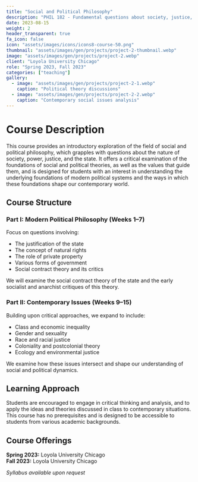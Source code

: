 ```yaml
---
title: "Social and Political Philosophy"
description: "PHIL 182 - Fundamental questions about society, justice, and political authority"
date: 2023-08-15
weight: 2
header_transparent: true
fa_icon: false
icon: "assets/images/icons/icons8-course-50.png"
thumbnail: "assets/images/gen/projects/project-2-thumbnail.webp"
image: "assets/images/gen/projects/project-2.webp"
client: "Loyola University Chicago"
role: "Spring 2023, Fall 2023"
categories: ["teaching"]
gallery:
  - image: "assets/images/gen/projects/project-2-1.webp"
    caption: "Political theory discussions"
  - image: "assets/images/gen/projects/project-2-2.webp"
    caption: "Contemporary social issues analysis"
---
```


# Course Description

This course provides an introductory exploration of the field of social and political philosophy, which grapples with questions about the nature of society, power, justice, and the state. It offers a critical examination of the foundations of social and political theories, as well as the values that guide them, and is designed for students with an interest in understanding the underlying foundations of modern political systems and the ways in which these foundations shape our contemporary world.

## Course Structure

### Part I: Modern Political Philosophy (Weeks 1–7)
Focus on questions involving:
- The justification of the state
- The concept of natural rights
- The role of private property
- Various forms of government
- Social contract theory and its critics

We will examine the social contract theory of the state and the early socialist and anarchist critiques of this theory.

### Part II: Contemporary Issues (Weeks 9–15)
Building upon critical approaches, we expand to include:
- Class and economic inequality
- Gender and sexuality
- Race and racial justice
- Coloniality and postcolonial theory
- Ecology and environmental justice

We examine how these issues intersect and shape our understanding of social and political dynamics.

## Learning Approach

Students are encouraged to engage in critical thinking and analysis, and to apply the ideas and theories discussed in class to contemporary situations. This course has no prerequisites and is designed to be accessible to students from various academic backgrounds.

## Course Offerings

**Spring 2023:** Loyola University Chicago  
**Fall 2023:** Loyola University Chicago

*Syllabus available upon request*
